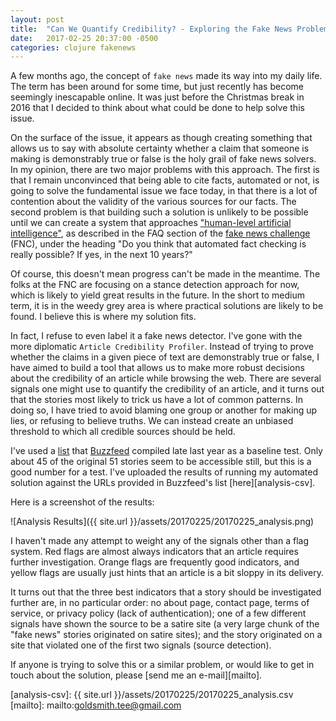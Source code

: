 ```yaml
---
layout: post
title:  "Can We Quantify Credibility? - Exploring the Fake News Problem"
date:   2017-02-25 20:37:00 -0500
categories: clojure fakenews
---
```


A few months ago, the concept of `fake news` made its way into my
daily life. The term has been around for some time, but just recently
has become seemingly inescapable online. It was just before the
Christmas break in 2016 that I decided to think about what could be
done to help solve this issue.

On the surface of the issue, it appears as though creating something
that allows us to say with absolute certainty whether a claim that
someone is making is demonstrably true or false is the holy grail of
fake news solvers. In my opinion, there are two major problems with this 
approach. The first is that I remain unconvinced that being able to
cite facts, automated or not, is going to solve the fundamental
issue we face today, in that there is a lot of contention about the
validity of the various sources for our facts. The second problem is
that building such a solution is unlikely to be possible until we can
create a system that
approaches ["human-level artificial intelligence"][human-ai], as
described in the FAQ section of the [fake news challenge][fnc-url]
(FNC), under the heading "Do you think that automated fact checking is
really possible? If yes, in the next 10 years?"

Of course, this doesn't mean progress can't be made in the meantime.
The folks at the FNC are focusing on a stance detection approach for
now, which is likely to yield great results in the future. In the
short to medium term, it is in the weedy grey area is where practical
solutions are likely to be found. I believe this is where my solution
fits.

In fact, I refuse to even label it a fake news detector. I've gone
with the more diplomatic `Article Credibility Profiler`. Instead of
trying to prove whether the claims in a given piece of text are
demonstrably true or false, I have aimed to build a tool that allows
us to make more robust decisions about the credibility of an article
while browsing the web. There are several signals one might use to
quantify the credibility of an article, and it turns out that the
stories most likely to trick us have a lot of common patterns. In
doing so, I have tried to avoid blaming one group or another for
making up lies, or refusing to believe truths. We can instead create
an unbiased threshold to which all credible sources should be held.

I've used a [list][buzzfeed-list] that [Buzzfeed][buzzfeed-article]
compiled late last year as a baseline test. Only about 45 of the
original 51 stories seem to be accessible still, but this is a good
number for a test. I've uploaded the results of running my automated
solution against the URLs provided in Buzzfeed's
list [here][analysis-csv]. 

Here is a screenshot of the results:

![Analysis Results]({{ site.url }}/assets/20170225/20170225_analysis.png)

I haven't made any attempt to weight any of the signals other than a
flag system. Red flags are almost always indicators that an article
requires further investigation. Orange flags are frequently good
indicators, and yellow flags are usually just hints that an article is
a bit sloppy in its delivery.

It turns out that the three best indicators that a story should be
investigated further are, in no particular order: no about page,
contact page, terms of service, or privacy policy (lack of
authentication); one of a few different signals have shown the source
to be a satire site (a very large chunk of the "fake news" stories
originated on satire sites); and the story originated on a site that
violated one of the first two signals (source detection).

If anyone is trying to solve this or a similar problem, or would like
to get in touch about the solution,
please [send me an e-mail][mailto].

[fnc-url]: http://www.fakenewschallenge.org/
[buzzfeed-list]: https://docs.google.com/spreadsheets/d/1sTkRkHLvZp9XlJOynYMXGslKY9fuB_e-2mrxqgLwvZY/edit#gid=652144590
[buzzfeed-article]: https://www.buzzfeed.com/craigsilverman/top-fake-news-of-2016?utm_term=.tx7pQqPJx#.eavpDPxLG
[human-ai]: https://en.wikipedia.org/wiki/Artificial_general_intelligence
[analysis-csv]: {{ site.url }}/assets/20170225/20170225_analysis.csv
[mailto]: mailto:goldsmith.tee@gmail.com
